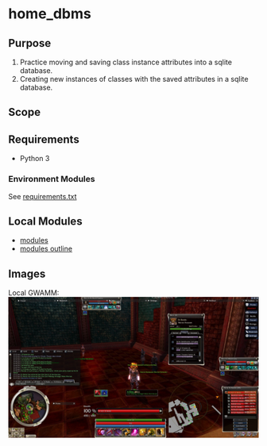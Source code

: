 # home_dbms
## Purpose
1. Practice moving and saving class instance attributes into a sqlite database.
2. Creating new instances of classes with the saved attributes in a sqlite database.
## Scope
## Requirements
* Python 3
### Environment Modules
See [requirements.txt](./requirements.txt)
## Local Modules
* [modules](./modules)
* [modules outline](./notes/outline.md)

## Images
Local GWAMM:
![GWAMM](https://github.com/Turtle7ime/home_dbms/blob/master/gw005.jpg?raw=true)
